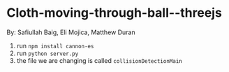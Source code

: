 # Cloth-moving-through-ball--threejs

By: Safiullah Baig, Eli Mojica, Matthew Duran

1. run `npm install cannon-es`
2. run `python server.py`
3. the file we are changing is called `collisionDetectionMain`
